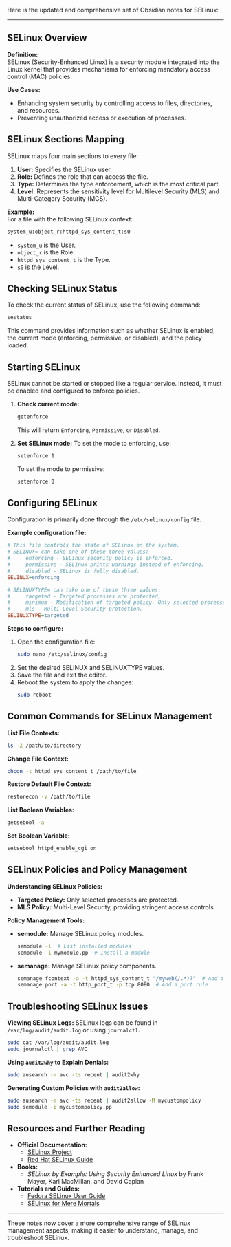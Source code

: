 Here is the updated and comprehensive set of Obsidian notes for SELinux:

---

## SELinux Overview
**Definition:**  
SELinux (Security-Enhanced Linux) is a security module integrated into the Linux kernel that provides mechanisms for enforcing mandatory access control (MAC) policies.

**Use Cases:**
- Enhancing system security by controlling access to files, directories, and resources.
- Preventing unauthorized access or execution of processes.

## SELinux Sections Mapping
SELinux maps four main sections to every file:
1. **User:** Specifies the SELinux user.
2. **Role:** Defines the role that can access the file.
3. **Type:** Determines the type enforcement, which is the most critical part.
4. **Level:** Represents the sensitivity level for Multilevel Security (MLS) and Multi-Category Security (MCS).

**Example:**  
For a file with the following SELinux context:
```bash
system_u:object_r:httpd_sys_content_t:s0
```
- `system_u` is the User.
- `object_r` is the Role.
- `httpd_sys_content_t` is the Type.
- `s0` is the Level.

## Checking SELinux Status
To check the current status of SELinux, use the following command:
```bash
sestatus
```
This command provides information such as whether SELinux is enabled, the current mode (enforcing, permissive, or disabled), and the policy loaded.

## Starting SELinux
SELinux cannot be started or stopped like a regular service. Instead, it must be enabled and configured to enforce policies. 

1. **Check current mode:**
   ```bash
   getenforce
   ```
   This will return `Enforcing`, `Permissive`, or `Disabled`.

2. **Set SELinux mode:**
   To set the mode to enforcing, use:
   ```bash
   setenforce 1
   ```
   To set the mode to permissive:
   ```bash
   setenforce 0
   ```

## Configuring SELinux
Configuration is primarily done through the `/etc/selinux/config` file. 

**Example configuration file:**
```ini
# This file controls the state of SELinux on the system.
# SELINUX= can take one of these three values:
#     enforcing - SELinux security policy is enforced.
#     permissive - SELinux prints warnings instead of enforcing.
#     disabled - SELinux is fully disabled.
SELINUX=enforcing

# SELINUXTYPE= can take one of these three values:
#     targeted - Targeted processes are protected,
#     minimum - Modification of targeted policy. Only selected processes are protected.
#     mls - Multi Level Security protection.
SELINUXTYPE=targeted
```

**Steps to configure:**
1. Open the configuration file:
   ```bash
   sudo nano /etc/selinux/config
   ```
2. Set the desired SELINUX and SELINUXTYPE values.
3. Save the file and exit the editor.
4. Reboot the system to apply the changes:
   ```bash
   sudo reboot
   ```

## Common Commands for SELinux Management
**List File Contexts:**
```bash
ls -Z /path/to/directory
```

**Change File Context:**
```bash
chcon -t httpd_sys_content_t /path/to/file
```

**Restore Default File Context:**
```bash
restorecon -v /path/to/file
```

**List Boolean Variables:**
```bash
getsebool -a
```

**Set Boolean Variable:**
```bash
setsebool httpd_enable_cgi on
```

## SELinux Policies and Policy Management
**Understanding SELinux Policies:**
- **Targeted Policy:** Only selected processes are protected.
- **MLS Policy:** Multi-Level Security, providing stringent access controls.

**Policy Management Tools:**
- **semodule:** Manage SELinux policy modules.
  ```bash
  semodule -l  # List installed modules
  semodule -i mymodule.pp  # Install a module
  ```
- **semanage:** Manage SELinux policy components.
  ```bash
  semanage fcontext -a -t httpd_sys_content_t "/myweb(/.*)?"  # Add a file context rule
  semanage port -a -t http_port_t -p tcp 8080  # Add a port rule
  ```

## Troubleshooting SELinux Issues
**Viewing SELinux Logs:**
SELinux logs can be found in `/var/log/audit/audit.log` or using `journalctl`.
```bash
sudo cat /var/log/audit/audit.log
sudo journalctl | grep AVC
```

**Using `audit2why` to Explain Denials:**
```bash
sudo ausearch -m avc -ts recent | audit2why
```

**Generating Custom Policies with `audit2allow`:**
```bash
sudo ausearch -m avc -ts recent | audit2allow -M mycustompolicy
sudo semodule -i mycustompolicy.pp
```

## Resources and Further Reading
- **Official Documentation:**
  - [SELinux Project](https://selinuxproject.org/)
  - [Red Hat SELinux Guide](https://access.redhat.com/documentation/en-us/red_hat_enterprise_linux/8/html/using_selinux/index)
- **Books:**
  - *SELinux by Example: Using Security Enhanced Linux* by Frank Mayer, Karl MacMillan, and David Caplan
- **Tutorials and Guides:**
  - [Fedora SELinux User Guide](https://docs.fedoraproject.org/en-US/selinux-user-guide/)
  - [SELinux for Mere Mortals](https://opensource.com/business/14/12/security-selinux-mere-mortals)

---

These notes now cover a more comprehensive range of SELinux management aspects, making it easier to understand, manage, and troubleshoot SELinux.